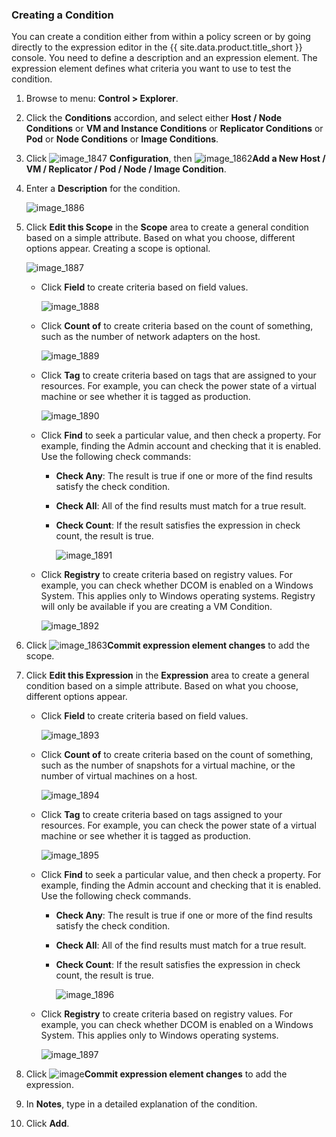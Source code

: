 ### Creating a Condition

You can create a condition either from within a policy screen or by going directly to the expression editor in the {{ site.data.product.title_short }} console. You need to define a description and an expression element. The expression element defines what criteria you want to use to test the condition.

1. Browse to menu: **Control > Explorer**.

2. Click the **Conditions** accordion, and select either **Host / Node Conditions** or **VM and Instance Conditions** or **Replicator Conditions** or **Pod** or **Node Conditions** or **Image Conditions**.

3. Click ![image_1847](../images/1847.png) **Configuration**, then ![image_1862](../images/1862.png)**Add a New Host / VM / Replicator / Pod / Node / Image Condition**.

4. Enter a **Description** for the condition.

   ![image_1886](../images/1886.png)

5. Click **Edit this Scope** in the **Scope** area to create a general condition based on a simple attribute. Based on what you choose, different options appear. Creating a scope is optional.

   ![image_1887](../images/1887.png)

      - Click **Field** to create criteria based on field values.

        ![image_1888](../images/1888.png)

      - Click **Count of** to create criteria based on the count of something, such as the number of network adapters on the host.

        ![image_1889](../images/1889.png)

      - Click **Tag** to create criteria based on tags that are assigned to your resources. For example, you can check the power state of a virtual machine or see whether it is tagged as production.

        ![image_1890](../images/1890.png)

      - Click **Find** to seek a particular value, and then check a property. For example, finding the Admin account and checking that it is enabled. Use the following check commands:

          - **Check Any**: The result is true if one or more of the find results satisfy the check condition.

          - **Check All**: All of the find results must match for a true result.

          - **Check Count**: If the result satisfies the expression in check count, the result is true.

            ![image_1891](../images/1891.png)

      - Click **Registry** to create criteria based on registry values. For example, you can check whether DCOM is enabled on a Windows System. This applies only to Windows operating systems. Registry will only be available if you are creating a VM Condition.

        ![image_1892](../images/1892.png)

6. Click ![image_1863](../images/1863.png)**Commit expression element changes** to add the scope.

7. Click **Edit this Expression** in the **Expression** area to create a general condition based on a simple attribute. Based on what you choose, different options appear.

      - Click **Field** to create criteria based on field values.

        ![image_1893](../images/1893.png)

      - Click **Count of** to create criteria based on the count of something, such as the number of snapshots for a virtual machine, or the number of virtual machines on a host.

        ![image_1894](../images/1894.png)

      - Click **Tag** to create criteria based on tags assigned to your resources. For example, you can check the power state of a virtual machine or see whether it is tagged as production.

        ![image_1895](../images/1895.png)

      - Click **Find** to seek a particular value, and then check a property. For example, finding the Admin account and checking that it is enabled. Use the following check commands.

          - **Check Any**: The result is true if one or more of the find results satisfy the check condition.

          - **Check All**: All of the find results must match for a true result.

          - **Check Count**: If the result satisfies the expression in check count, the result is true.

            ![image_1896](../images/1896.png)

      - Click **Registry** to create criteria based on registry values. For example, you can check whether DCOM is enabled on a Windows System. This applies only to Windows operating systems.

        ![image_1897](../images/1897.png)

8. Click ![image](../images/1863.png)**Commit expression element changes** to add the expression.

9. In **Notes**, type in a detailed explanation of the condition.

10. Click **Add**.
